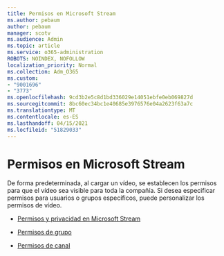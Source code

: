 ```yaml
---
title: Permisos en Microsoft Stream
ms.author: pebaum
author: pebaum
manager: scotv
ms.audience: Admin
ms.topic: article
ms.service: o365-administration
ROBOTS: NOINDEX, NOFOLLOW
localization_priority: Normal
ms.collection: Adm_O365
ms.custom:
- "9001696"
- "3773"
ms.openlocfilehash: 9cd3b2e5c8d1bd336029e14051ebfe0eb069827d
ms.sourcegitcommit: 8bc60ec34bc1e40685e3976576e04a2623f63a7c
ms.translationtype: MT
ms.contentlocale: es-ES
ms.lasthandoff: 04/15/2021
ms.locfileid: "51829033"
---
```

# <a name="permissions-in-microsoft-stream"></a>Permisos en Microsoft Stream

De forma predeterminada, al cargar un vídeo, se establecen los permisos para que el vídeo sea visible para toda la compañía. Si desea especificar permisos para usuarios o grupos específicos, puede personalizar los permisos de vídeo.

- [Permisos y privacidad en Microsoft Stream](https://docs.microsoft.com/stream/portal-permissions)

- [Permisos de grupo](https://docs.microsoft.com/stream/portal-permissions#group-permissions)

- [Permisos de canal](https://docs.microsoft.com/stream/portal-permissions#channel-permissions)